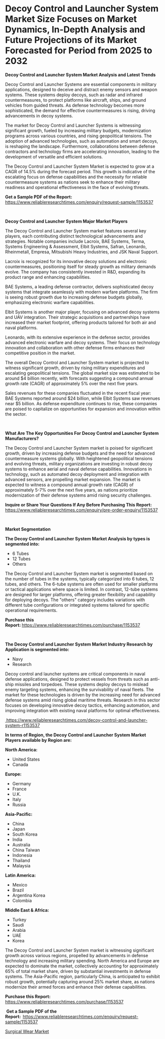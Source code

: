 <p><h1>Decoy Control and Launcher System Market Size Focuses on Market Dynamics, In-Depth Analysis and Future Projections of its Market Forecasted for Period from 2025 to 2032</h1></p><p><strong>Decoy Control and Launcher System Market Analysis and Latest Trends</strong></p>
<p><p>Decoy Control and Launcher Systems are essential components in military applications, designed to deceive and distract enemy sensors and weapon systems. These systems deploy decoys, such as radar and infrared countermeasures, to protect platforms like aircraft, ships, and ground vehicles from guided threats. As defense technology becomes more sophisticated, the demand for effective countermeasures is rising, driving advancements in decoy systems.</p><p>The market for Decoy Control and Launcher Systems is witnessing significant growth, fueled by increasing military budgets, modernization programs across various countries, and rising geopolitical tensions. The adoption of advanced technologies, such as automation and smart decoys, is reshaping the landscape. Furthermore, collaborations between defense contractors and technology firms are accelerating innovation, leading to the development of versatile and efficient solutions.</p><p>The Decoy Control and Launcher System Market is expected to grow at a CAGR of 14.5% during the forecast period. This growth is indicative of the escalating focus on defense capabilities and the necessity for reliable countermeasure systems as nations seek to enhance their military readiness and operational effectiveness in the face of evolving threats.</p></p>
<p><strong>Get a Sample PDF of the Report:&nbsp;</strong> <a href="https://www.reliableresearchtimes.com/enquiry/request-sample/1153537?utm_campaign=2563&utm_medium=2&utm_source=Github&utm_content=ia&utm_term=28022025&utm_id=decoy-control-and-launcher-system">https://www.reliableresearchtimes.com/enquiry/request-sample/1153537</a></p>
<p>&nbsp;</p>
<p><strong>Decoy Control and Launcher System Major Market Players</strong></p>
<p><p>The Decoy Control and Launcher System market features several key players, each contributing distinct technological advancements and strategies. Notable companies include Lacroix, BAE Systems, Terma, Systems Engineering & Assessment, Elbit Systems, Safran, Leonardo, Rheinmetall, Empresa, Mitsubishi Heavy Industries, and JSK Naval Support.</p><p>Lacroix is recognized for its innovative decoy solutions and electronic countermeasures, positioning itself for steady growth as military demands evolve. The company has consistently invested in R&D, expanding its product range and enhancing capabilities.</p><p>BAE Systems, a leading defense contractor, delivers sophisticated decoy systems that integrate seamlessly with modern warfare platforms. The firm is seeing robust growth due to increasing defense budgets globally, emphasizing electronic warfare capabilities.</p><p>Elbit Systems is another major player, focusing on advanced decoy systems and UAV integration. Their strategic acquisitions and partnerships have increased their market footprint, offering products tailored for both air and naval platforms.</p><p>Leonardo, with its extensive experience in the defense sector, provides advanced electronic warfare and decoy systems. Their focus on technology innovation and collaboration with other defense firms enhances their competitive position in the market.</p><p>The overall Decoy Control and Launcher System market is projected to witness significant growth, driven by rising military expenditures and escalating geopolitical tensions. The global market size was estimated to be around $4 billion recently, with forecasts suggesting a compound annual growth rate (CAGR) of approximately 5% over the next five years.</p><p>Sales revenues for these companies fluctuated in the recent fiscal year: BAE Systems reported around $24 billion, while Elbit Systems saw revenues near $5 billion. As defense expenditure continues to rise, these companies are poised to capitalize on opportunities for expansion and innovation within the sector.</p></p>
<p>&nbsp;</p>
<p><strong>What Are The Key Opportunities For Decoy Control and Launcher System Manufacturers?</strong></p>
<p><p>The Decoy Control and Launcher System market is poised for significant growth, driven by increasing defense budgets and the need for advanced countermeasure systems globally. With heightened geopolitical tensions and evolving threats, military organizations are investing in robust decoy systems to enhance aerial and naval defense capabilities. Innovations in technology, such as automated decoy deployment and integration with advanced sensors, are propelling market expansion. The market is expected to witness a compound annual growth rate (CAGR) of approximately 5-7% over the next five years, as nations prioritize modernization of their defense systems amid rising security challenges.</p></p>
<p><strong>Inquire or Share Your Questions If Any Before Purchasing This Report:</strong> <a href="https://www.reliableresearchtimes.com/enquiry/pre-order-enquiry/1153537?utm_campaign=2563&utm_medium=2&utm_source=Github&utm_content=ia&utm_term=28022025&utm_id=decoy-control-and-launcher-system">https://www.reliableresearchtimes.com/enquiry/pre-order-enquiry/1153537</a></p>
<p>&nbsp;</p>
<p><strong>Market Segmentation</strong></p>
<p><strong>The Decoy Control and Launcher System Market Analysis by types is segmented into:</strong></p>
<p><ul><li>6 Tubes</li><li>12 Tubes</li><li>Others</li></ul></p>
<p><p>The Decoy Control and Launcher System market is segmented based on the number of tubes in the systems, typically categorized into 6 tubes, 12 tubes, and others. The 6-tube systems are often used for smaller platforms or tactical applications where space is limited. In contrast, 12-tube systems are designed for larger platforms, offering greater flexibility and capability for deploying decoys. The "others" category includes variations with different tube configurations or integrated systems tailored for specific operational requirements.</p></p>
<p><strong>Purchase this Report:&nbsp;</strong><a href="https://www.reliableresearchtimes.com/purchase/1153537?utm_campaign=2563&utm_medium=2&utm_source=Github&utm_content=ia&utm_term=28022025&utm_id=decoy-control-and-launcher-system">https://www.reliableresearchtimes.com/purchase/1153537</a></p>
<p>&nbsp;</p>
<p><strong>The Decoy Control and Launcher System Market Industry Research by Application is segmented into:</strong></p>
<p><ul><li>Navy</li><li>Research</li></ul></p>
<p><p>Decoy control and launcher systems are critical components in naval defense applications, designed to protect vessels from threats such as anti-ship missiles and torpedoes. These systems deploy decoys to mislead enemy targeting systems, enhancing the survivability of naval fleets. The market for these technologies is driven by the increasing need for advanced defense systems amid rising global maritime threats. Research in this sector focuses on developing innovative decoy tactics, enhancing automation, and improving integration with existing naval platforms for optimal effectiveness.</p></p>
<p><a href="https://www.reliableresearchtimes.com/decoy-control-and-launcher-system-r1153537?utm_campaign=2563&utm_medium=2&utm_source=Github&utm_content=ia&utm_term=28022025&utm_id=decoy-control-and-launcher-system">&nbsp;https://www.reliableresearchtimes.com/decoy-control-and-launcher-system-r1153537</a></p>
<p><strong>In terms of Region, the Decoy Control and Launcher System Market Players available by Region are:</strong></p>
<p>
    <p> <strong> North America: </strong>
        <ul>
            <li>United States</li>
            <li>Canada</li>
        </ul>
        </p> 
    <p> <strong> Europe: </strong>
        <ul>
            <li>Germany</li>
            <li>France</li>
            <li>U.K.</li>
            <li>Italy</li>
            <li>Russia</li>
        </ul>
        </p> 
    <p> <strong> Asia-Pacific: </strong>
        <ul>
            <li>China</li>
            <li>Japan</li>
            <li>South Korea</li>
            <li>India</li>
            <li>Australia</li>
            <li>China Taiwan</li>
            <li>Indonesia</li>
            <li>Thailand</li>
            <li>Malaysia</li>
        </ul>
        </p> 
    <p> <strong> Latin America: </strong>
        <ul>
            <li>Mexico</li>
            <li>Brazil</li>
            <li>Argentina Korea</li>
            <li>Colombia</li>
        </ul>
        </p> 
    <p> <strong> Middle East & Africa: </strong>
        <ul>
            <li>Turkey</li>
            <li>Saudi</li>
            <li>Arabia</li>
            <li>UAE</li>
            <li>Korea</li>
        </ul>
    </p>
    </p>
<p><p>The Decoy Control and Launcher System market is witnessing significant growth across various regions, propelled by advancements in defense technology and increasing military spending. North America and Europe are expected to dominate the market, collectively accounting for approximately 65% of total market share, driven by substantial investments in defense systems. The Asia-Pacific region, particularly China, is anticipated to exhibit robust growth, potentially capturing around 25% market share, as nations modernize their armed forces and enhance their defense capabilities.</p></p>
<p><strong>Purchase this Report: </strong><a href="https://www.reliableresearchtimes.com/purchase/1153537?utm_campaign=2563&utm_medium=2&utm_source=Github&utm_content=ia&utm_term=28022025&utm_id=decoy-control-and-launcher-system">https://www.reliableresearchtimes.com/purchase/1153537</a></p>
<p>&nbsp;<strong>Get a Sample PDF of the Report:&nbsp;&nbsp;</strong><a href="https://www.reliableresearchtimes.com/enquiry/request-sample/1153537?utm_campaign=2563&utm_medium=2&utm_source=Github&utm_content=ia&utm_term=28022025&utm_id=decoy-control-and-launcher-system">https://www.reliableresearchtimes.com/enquiry/request-sample/1153537</a></p>
<p><strong></strong></p>
<p><p><a href="https://github.com/nwogudimouix/Market-Research-Report-List-1/blob/main/surgical-wear-market.md?utm_campaign=2563&utm_medium=2&utm_source=Github&utm_content=ia&utm_term=28022025&utm_id=decoy-control-and-launcher-system">Surgical Wear Market</a></p></p>